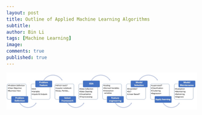 ```yaml
---
layout: post
title: Outline of Applied Machine Learning Algorithms
subtitle:
author: Bin Li
tags: [Machine Learning]
image: 
comments: true
published: true
---
```


![](/img/media/15497138754028.jpg)
